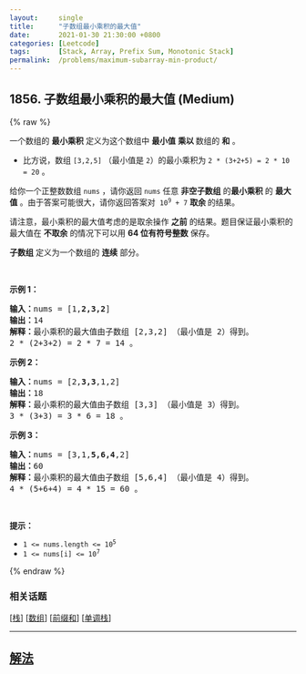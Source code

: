 ```yaml
---
layout:     single
title:      "子数组最小乘积的最大值"
date:       2021-01-30 21:30:00 +0800
categories: [Leetcode]
tags:       [Stack, Array, Prefix Sum, Monotonic Stack]
permalink:  /problems/maximum-subarray-min-product/
---
```


## 1856. 子数组最小乘积的最大值 (Medium)

{% raw %}

<p>一个数组的 <strong>最小乘积</strong> 定义为这个数组中 <strong>最小值</strong> <strong>乘以 </strong>数组的 <strong>和</strong> 。</p>

<ul>
	<li>比方说，数组 <code>[3,2,5]</code> （最小值是 <code>2</code>）的最小乘积为 <code>2 * (3+2+5) = 2 * 10 = 20</code> 。</li>
</ul>

<p>给你一个正整数数组 <code>nums</code> ，请你返回 <code>nums</code> 任意 <strong>非空子数组</strong> 的<strong>最小乘积</strong> 的 <strong>最大值</strong> 。由于答案可能很大，请你返回答案对  <code>10<sup>9</sup> + 7</code> <strong>取余 </strong>的结果。</p>

<p>请注意，最小乘积的最大值考虑的是取余操作 <strong>之前</strong> 的结果。题目保证最小乘积的最大值在 <strong>不取余</strong> 的情况下可以用 <strong>64 位有符号整数</strong> 保存。</p>

<p><strong>子数组</strong> 定义为一个数组的 <strong>连续</strong> 部分。</p>

<p> </p>

<p><strong>示例 1：</strong></p>

<pre>
<b>输入：</b>nums = [1,<strong>2,3,2</strong>]
<b>输出：</b>14
<b>解释：</b>最小乘积的最大值由子数组 [2,3,2] （最小值是 2）得到。
2 * (2+3+2) = 2 * 7 = 14 。
</pre>

<p><strong>示例 2：</strong></p>

<pre>
<b>输入：</b>nums = [2,<strong>3,3</strong>,1,2]
<b>输出：</b>18
<b>解释：</b>最小乘积的最大值由子数组 [3,3] （最小值是 3）得到。
3 * (3+3) = 3 * 6 = 18 。
</pre>

<p><strong>示例 3：</strong></p>

<pre>
<b>输入：</b>nums = [3,1,<strong>5,6,4</strong>,2]
<b>输出：</b>60
<b>解释：</b>最小乘积的最大值由子数组 [5,6,4] （最小值是 4）得到。
4 * (5+6+4) = 4 * 15 = 60 。
</pre>

<p> </p>

<p><strong>提示：</strong></p>

<ul>
	<li><code>1 <= nums.length <= 10<sup>5</sup></code></li>
	<li><code>1 <= nums[i] <= 10<sup>7</sup></code></li>
</ul>

{% endraw %}

### 相关话题
  [[栈](https://github.com/openset/leetcode/tree/master/tag/stack/README.md)]
  [[数组](https://github.com/openset/leetcode/tree/master/tag/array/README.md)]
  [[前缀和](https://github.com/openset/leetcode/tree/master/tag/prefix-sum/README.md)]
  [[单调栈](https://github.com/openset/leetcode/tree/master/tag/monotonic-stack/README.md)]

---

## [解法](https://github.com/openset/leetcode/tree/master/problems/maximum-subarray-min-product)
